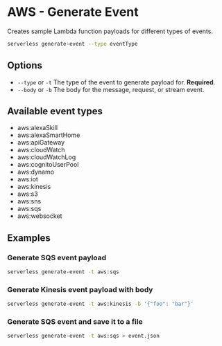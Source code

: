 <!--
title: Serverless Framework Commands - AWS Lambda - Generate Event
menuText: generate event
menuOrder: 21
description: Generate sample Lambda function event payload
layout: Doc
-->

# AWS - Generate Event

Creates sample Lambda function payloads for different types of events.

```bash
serverless generate-event --type eventType
```

## Options

- `--type` or `-t` The type of the event to generate payload for. **Required**.
- `--body` or `-b` The body for the message, request, or stream event.

## Available event types

- aws:alexaSkill
- aws:alexaSmartHome
- aws:apiGateway
- aws:cloudWatch
- aws:cloudWatchLog
- aws:cognitoUserPool
- aws:dynamo
- aws:iot
- aws:kinesis
- aws:s3
- aws:sns
- aws:sqs
- aws:websocket

## Examples

### Generate SQS event payload

```bash
serverless generate-event -t aws:sqs
```

### Generate Kinesis event payload with body

```bash
serverless generate-event -t aws:kinesis -b '{"foo": "bar"}'
```

### Generate SQS event and save it to a file

```bash
serverless generate-event -t aws:sqs > event.json
```
